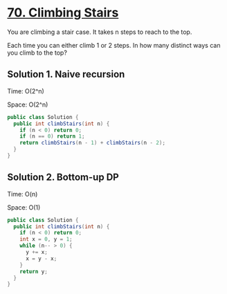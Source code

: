 # [70. Climbing Stairs](https://leetcode.com/problems/climbing-stairs/)

You are climbing a stair case. It takes n steps to reach to the top.

Each time you can either climb 1 or 2 steps. In how many distinct ways can you climb to the top?

## Solution 1. Naive recursion

Time: O(2^n)

Space: O(2^n)

```java
public class Solution {
  public int climbStairs(int n) {
    if (n < 0) return 0;
    if (n == 0) return 1;
    return climbStairs(n - 1) + climbStairs(n - 2);
  }
}
```

## Solution 2. Bottom-up DP

Time: O(n)

Space: O(1)

```java
public class Solution {
  public int climbStairs(int n) {
    if (n < 0) return 0;
    int x = 0, y = 1;
    while (n-- > 0) {
      y += x;
      x = y - x;
    }
    return y;
  }
}
```
